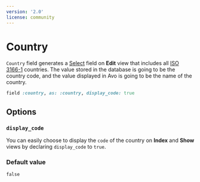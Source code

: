```yaml
---
version: '2.0'
license: community
---
```


# Country

`Country` field generates a [Select](#select) field on **Edit** view that includes all [ISO 3166-1](https://en.wikipedia.org/wiki/List_of_ISO_3166_country_codes) countries. The value stored in the database is going to be the country code, and the value displayed in Avo is going to be the name of the country.


```ruby
field :country, as: :country, display_code: true
```

## Options

### `display_code`

You can easily choose to display the `code` of the country on **Index** and **Show** views by declaring `display_code` to `true`.

### Default value

`false`
